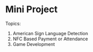 # Mini Project 
Topics:
1. American Sign Language Detection
2. NFC Based Payment or Attendance
3. Game Development
